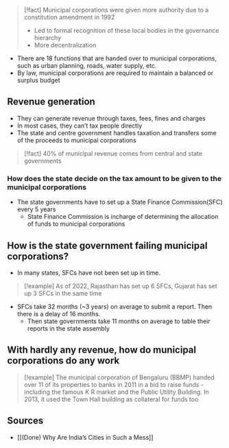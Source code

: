 > [!fact] Municipal corporations were given more authority due to a constitution amendment in 1992
> - Led to formal recognition of these local bodies in the governance hierarchy
> - More decentralization

- There are 18 functions that are handed over to municipal corporations, such as urban planning, roads, water supply, etc.
- By law, municipal corporations are required to maintain a balanced or surplus budget

## Revenue generation
- They can generate revenue through taxes, fees, fines and charges
- In most cases, they can’t tax people directly
- The state and centre government handles taxation and transfers some of the proceeds to municipal corporations

> [!fact] 40% of municipal revenue comes from central and state governments

### How does the state decide on the tax amount to be given to the municipal corporations
- The state governments have to set up a State Finance Commission(SFC) every 5 years
	- State Finance Commission is incharge of determining the allocation of funds to municipal corporations

## How is the state government failing municipal corporations?
- In many states, SFCs have not been set up in time.

> [!example] As of 2022, Rajasthan has set up 6 SFCs, Gujarat has set up 3 SFCs in the same time
- SFCs take 32 months (~3 years) on average to submit a report. Then there is a delay of 16 months. 
	- Then state governments take 11 months on average to table their reports in the state assembly

## With hardly any revenue, how do municipal corporations do any work

> [!example] The municipal corporation of Bengaluru (BBMP) handed over 11 of its properties to banks in 2011 in a bid to raise funds - including the famous K R market and the Public Utility Building.
> In 2013, it used the Town Hall building as collateral for funds too

## Sources
- [[(Done) Why Are India’s Cities in Such a Mess]]